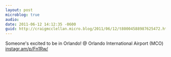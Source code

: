 ```yaml
---
layout: post
microblog: true
audio: 
date: 2011-06-12 14:12:35 -0600
guid: http://craigmcclellan.micro.blog/2011/06/12/t80004588987625472.html
---
```

Someone's excited to be in Orlando!  @ Orlando International Airport (MCO) [instagr.am/p/Fn1Rw/](http://instagr.am/p/Fn1Rw/)
